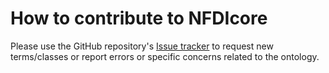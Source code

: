 # How to contribute to NFDIcore

Please use the GitHub repository's [Issue tracker](https://github.com/ISE-FIZKarlsruhe/nfdicore/issues) to request new terms/classes or report errors or specific concerns related to the ontology.